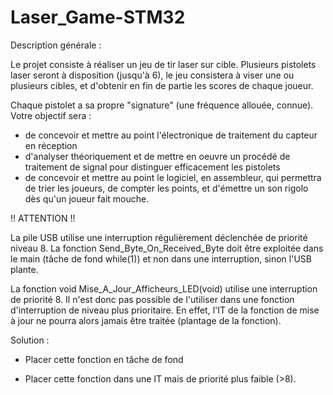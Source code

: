 # Laser_Game-STM32
Description générale :

Le projet consiste à réaliser un jeu de tir laser sur cible. Plusieurs pistolets laser seront à disposition (jusqu'à 6), le jeu consistera à viser une ou plusieurs cibles, et d'obtenir en fin de partie les scores de chaque joueur.

Chaque pistolet a sa propre "signature" (une fréquence allouée, connue). Votre objectif sera :

- de concevoir et mettre au point l'électronique de traitement du capteur en réception
- d'analyser théoriquement et de mettre en oeuvre un procédé de traitement de signal pour distinguer efficacement les pistolets
- de concevoir et mettre au point le logiciel, en assembleur, qui permettra de trier les joueurs, de compter les points, et d'émettre un son rigolo dès qu'un joueur fait mouche.

!! ATTENTION !!

La pile USB utilise une interruption régulièrement déclenchée de priorité niveau 8. La fonction Send_Byte_On_Received_Byte doit être exploitée dans le main (tâche de fond while(1)) et non dans
une interruption, sinon l'USB plante.

La fonction void Mise_A_Jour_Afficheurs_LED(void) utilise une interruption de priorité 8. Il n'est donc pas possible de l'utiliser dans une fonction d'interruption de niveau plus prioritaire. En effet, l'IT de la fonction de mise à jour ne pourra alors jamais être traitée (plantage de la fonction).

Solution :

- Placer cette fonction en tâche de fond

- Placer cette fonction dans une IT mais de priorité plus faible (>8).
